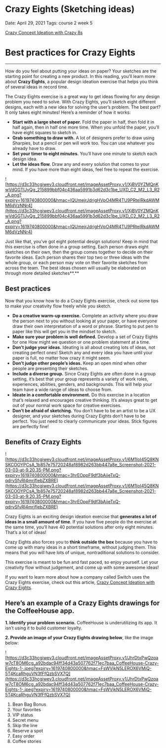 # Crazy Eights (Sketching ideas)

Date: April 29, 2021
Tags: course 2 week 5

[Crazy Concept Ideation with Crazy 8s](https://www.switchit.com/blog/design/crazy-concept-ideation-with-crazy-8s.aspx)

# Best practices for Crazy Eights

---

How do you feel about putting your ideas on paper? Your sketches are the starting point for creating a new product. In this reading, you’ll learn more about **Crazy Eights**, a popular design ideation exercise that helps you think of several ideas in record time.

The Crazy Eights exercise is a great way to get ideas flowing for any design problem you need to solve. With Crazy Eights, you’ll sketch eight different designs, each with a new idea for solving the user’s problem. The best part? It only takes eight minutes! Here’s a reminder of how it works:

- **Start with a large sheet of paper.** Fold the paper in half, then fold it in half again, then in half one more time. When you unfold the paper, you’ll have eight squares to sketch in.
- **Grab something to draw with.** A lot of designers prefer to draw using Sharpies, but a pencil or pen will work too. You can use whatever you already have to draw.
- **Set your timer to eight minutes.** You’ll have one minute to sketch each design idea.
- **Let the ideas flow.** Draw any and every solution that comes to your mind. If you have more than eight ideas, feel free to repeat the exercise.

![https://d3c33hcgiwev3.cloudfront.net/imageAssetProxy.v1/XjBV0YZMQnKwVdGGTIJyQg_215899bbf04c436aa5991b3d62d3c1be_UXD_C2_M2_L3_R2_A.png?expiry=1619740800000&hmac=lQUmejrJdrigHVpO4MR4TU9PRteIRkdAWMM6dVzNNr4](https://d3c33hcgiwev3.cloudfront.net/imageAssetProxy.v1/XjBV0YZMQnKwVdGGTIJyQg_215899bbf04c436aa5991b3d62d3c1be_UXD_C2_M2_L3_R2_A.png?expiry=1619740800000&hmac=lQUmejrJdrigHVpO4MR4TU9PRteIRkdAWMM6dVzNNr4)

Just like that, you’ve got eight potential design solutions! Keep in mind that this exercise is often done in a group setting. Each person draws eight sketches on their own, then the group comes together to decide on their favorite ideas. Each person shares their top two or three ideas with the whole group, or each person may vote on their favorite sketches from across the team. The best ideas chosen will usually be elaborated on through more detailed sketches**.**

## Best practices

Now that you know how to do a Crazy Eights exercise, check out some tips to make your creativity flow freely while you sketch.

- **Do a creative warm-up exercise.** Complete an activity where you draw the person next to you without looking at your paper, or have everyone draw their own interpretation of a word or phrase. Starting to put pen to paper like this will get you in the mindset to sketch.
- **Make sure your problem is well defined.** Develop a set of Crazy Eights for one How might we question or one problem statement at a time.
- **Don’t judge your ideas.** Ideating is all about creating lots of ideas, not creating perfect ones! Sketch any and every idea you have until your paper is full, no matter how crazy it might seem.
- **Don’t judge other people’s ideas.** Keep an open mind when other people are presenting their sketches.
- **Include a diverse group.** Since Crazy Eights are often done in a group setting, it’s best that your group represents a variety of work roles, experiences, abilities, genders, and backgrounds. This will help your team have a wide range of ideas to choose from.
- **Ideate in a comfortable environment.** Do this exercise in a location that’s relaxed and encourages creative thinking. It’s always great to get out of your normal work space for creative exercises.
- **Don’t be afraid of sketching.** You don’t have to be an artist to be a UX designer, and your sketches during Crazy Eights don’t have to be perfect. You just need to clearly communicate your ideas. Stick figures are perfectly fine!

## Benefits of Crazy Eights

![https://d3c33hcgiwev3.cloudfront.net/imageAssetProxy.v1/6M1IoI45Q8KNSKCOOYPCsA_1b857e75720248af8982d263bb447a8e_Screenshot-2021-03-03-at-9.20.35-PM.png?expiry=1619740800000&hmac=3hrEOppF9df3bAiieTxQ-qdrvSfvRI4mrjflebZXBRE](https://d3c33hcgiwev3.cloudfront.net/imageAssetProxy.v1/6M1IoI45Q8KNSKCOOYPCsA_1b857e75720248af8982d263bb447a8e_Screenshot-2021-03-03-at-9.20.35-PM.png?expiry=1619740800000&hmac=3hrEOppF9df3bAiieTxQ-qdrvSfvRI4mrjflebZXBRE)

Crazy Eights is an exciting design ideation exercise that **generates a lot of ideas in a small amount of time**. If you have five people do the exercise at the same time, you’ll have 40 potential solutions after only eight minutes. That’s a lot of ideas!

Crazy Eights also forces you to **think outside the box** because you have to come up with many ideas in a short timeframe, without judging them. This means that you will have lots of unique, nontraditional solutions to consider.

This exercise is meant to be fun and fast paced, so enjoy yourself. Let your creativity flow without judgement, and come up with some awesome ideas!

If you want to learn more about how a company called Switch uses the Crazy Eights exercise, check out this article, [Crazy Concept Ideation with Crazy Eights](https://www.switchit.com/blog/design/crazy-concept-ideation-with-crazy-8s.aspx).

## Here’s an example of a Crazy Eights drawings for the CoffeeHouse app.

**1. Identify your problem scenario.**
CoffeeHouse is underutilizing its app. It isn’t using it to build customer loyalty.

**2. Provide an image of your Crazy Eights drawing below**, like the image below:

![https://d3c33hcgiwev3.cloudfront.net/imageAssetProxy.v1/JhrDtxPwQzqaw7cT8OM6cg_a92bdac94ff34d43a507762f71ec7baa_CoffeeHouse-Crazy-Eights-1-.jpeg?expiry=1619740800000&hmac=FsWVjkN5LEROX6VMiQ-5T4KcaRhguVN3fFfQzbSVX7Q](https://d3c33hcgiwev3.cloudfront.net/imageAssetProxy.v1/JhrDtxPwQzqaw7cT8OM6cg_a92bdac94ff34d43a507762f71ec7baa_CoffeeHouse-Crazy-Eights-1-.jpeg?expiry=1619740800000&hmac=FsWVjkN5LEROX6VMiQ-5T4KcaRhguVN3fFfQzbSVX7Q)

1. Bean Bag Bonus 
2. Your favorites
3. VIP status
4. Secret menu
5. Skip the line 
6. Reserve a spot 
7. Easy order 
8. Coffee stories
